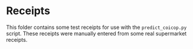 # Receipts

This folder contains some test receipts for use with the `predict_coicop.py` script. These
receipts were manually entered from some real supermarket receipts.
